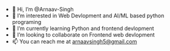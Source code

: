 - 👋 Hi, I’m @Arnaav-Singh
- 👀 I’m interested in Web Devlopment and AI/ML based python programing 
- 🌱 I’m currently learning Python and frontend devlopment 
- 💞️ I’m looking to collaborate on Frontend web devlopment 
- 📫 You can reach me at arnaavsingh5@gmail.com


